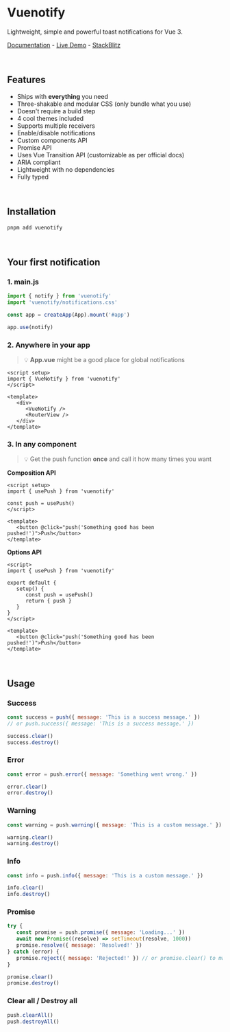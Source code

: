 # Vuenotify

Lightweight, simple and powerful toast notifications for Vue 3.

[Documentation]() - [Live Demo](https://vuenotify.netlify.app/) - [StackBlitz]()

<br />

## Features

-  Ships with **everything** you need
-  Three-shakable and modular CSS (only bundle what you use)
-  Doesn't require a build step
-  4 cool themes included
-  Supports multiple receivers
-  Enable/disable notifications
-  Custom components API
-  Promise API
-  Uses Vue Transition API (customizable as per official docs)
-  ARIA compliant
-  Lightweight with no dependencies
-  Fully typed

<br />

## Installation

```bash
pnpm add vuenotify
```

<br />

## Your first notification

### 1. main.js

```js
import { notify } from 'vuenotify'
import 'vuenotify/notifications.css'

const app = createApp(App).mount('#app')

app.use(notify)
```

### 2. Anywhere in your app

> :bulb: **App.vue** might be a good place for global notifications

```vue
<script setup>
import { VueNotify } from 'vuenotify'
</script>

<template>
   <div>
      <VueNotify />
      <RouterView />
   </div>
</template>
```

### 3. In any component

> :bulb: Get the push function **once** and call it how many times you want

**Composition API**

```vue
<script setup>
import { usePush } from 'vuenotify'

const push = usePush()
</script>

<template>
   <button @click="push('Something good has been pushed!')">Push</button>
</template>
```

**Options API**

```vue
<script>
import { usePush } from 'vuenotify'

export default {
   setup() {
      const push = usePush()
      return { push }
   }
}
</script>

<template>
   <button @click="push('Something good has been pushed!')">Push</button>
</template>
```

<br />

## Usage

### Success

```js
const success = push({ message: 'This is a success message.' })
// or push.success({ message: 'This is a success message.' })

success.clear()
success.destroy()
```

### Error

```js
const error = push.error({ message: 'Something went wrong.' })

error.clear()
error.destroy()
```

### Warning

```js
const warning = push.warning({ message: 'This is a custom message.' })

warning.clear()
warning.destroy()
```

### Info

```js
const info = push.info({ message: 'This is a custom message.' })

info.clear()
info.destroy()
```

### Promise

```js
try {
   const promise = push.promise({ message: 'Loading...' })
   await new Promise((resolve) => setTimeout(resolve, 1000))
   promise.resolve({ message: 'Resolved!' })
} catch (error) {
   promise.reject({ message: 'Rejected!' }) // or promise.clear() to manually clear
}

promise.clear()
promise.destroy()
```

### Clear all / Destroy all

```js
push.clearAll()
push.destroyAll()
```
